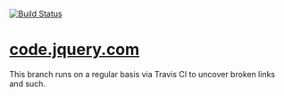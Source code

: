 [![Build Status](https://travis-ci.com/jquery/codeorigin.jquery.com.svg?branch=spider-check)](https://travis-ci.com/github/jquery/codeorigin.jquery.com/branches)

[code.jquery.com](https://code.jquery.com)
=====================

This branch runs on a regular basis via Travis CI to uncover broken links and such.
